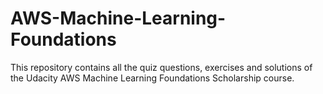# AWS-Machine-Learning-Foundations

This repository contains all the quiz questions, exercises and solutions of the Udacity AWS Machine Learning Foundations Scholarship course.
